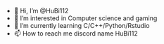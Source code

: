 - 👋 Hi, I’m @HuBi112
- 👀 I’m interested in Computer science and gaming
- 🌱 I’m currently learning C/C++/Python/Rstudio
- 📫 How to reach me discord name HuBi112


<!---
HuBi112/HuBi112 is a ✨ special ✨ repository because its `README.md` (this file) appears on your GitHub profile.
You can click the Preview link to take a look at your changes.
--->
